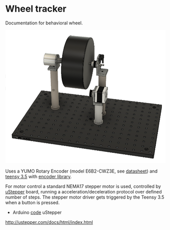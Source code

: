 # Wheel tracker

Documentation for behavioral wheel. 

![alt text][logo]


Uses a YUMO Rotary Encoder (model E6B2-CWZ3E, see [datasheet](mouser_datasheet_YUMO.pdf)) and [teensy 3.5][Teensy homepage] with [encoder library][encoder library]. 




For motor control a standard NEMA17 stepper motor is used, controlled by [uStepper][ustepper homepage] board, running a acceleration/deceleration protocol over defined number of steps. The stepper motor driver gets triggered by the Teensy 3.5 when a button is pressed. 
- Arduino [code][ustepper code] uStepper


http://ustepper.com/docs/html/index.html

[logo]: wheel_cad.png
[ustepper homepage]: http://www.ustepper.com/index/
[Teensy homepage]: https://www.pjrc.com/store/teensy35.html
[encoder library]: https://www.pjrc.com/teensy/td_libs_Encoder.html
[ustepper code]: /ustepper_control_code